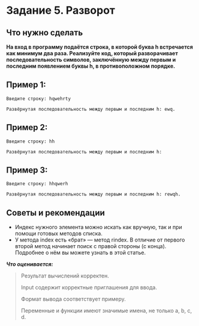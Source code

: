 # Задание 5. Разворот
## Что нужно сделать
**На вход в программу подаётся строка, в которой буква h встречается как минимум два раза. Реализуйте код, который разворачивает последовательность символов, заключённую между первым и последним появлением буквы h, в противоположном порядке.**

## Пример 1:
```
Введите строку: hqwehrty

Развёрнутая последовательность между первым и последним h: ewq.
```
## Пример 2:
```
Введите строку: hh

Развёрнутая последовательность между первым и последним h: 
```
## Пример 3:
```
Введите строку: hhqwerh

Развёрнутая последовательность между первым и последним h: rewqh.
```

## Советы и рекомендации
- Индекс нужного элемента можно искать как вручную, так и при помощи готовых методов списка.
- У метода index есть «брат» — метод rindex. В отличие от первого второй метод начинает поиск с правой стороны (с конца). Подробнее о нём вы можете узнать в этой статье.
  
***Что оценивается:***
> Результат вычислений корректен.
> 
> Input содержит корректные приглашения для ввода.
> 
> Формат вывода соответствует примеру.
> 
> Переменные и функции имеют значимые имена, не только a, b, c, d. 
